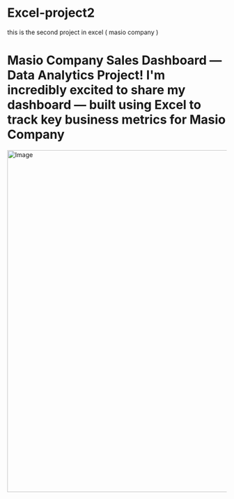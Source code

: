 # Excel-project2
this is the second project in excel ( masio company )
<h1>     Masio Company Sales Dashboard — Data Analytics Project!
I'm incredibly excited to share my dashboard — built using Excel to track key business metrics for Masio Company </h1>


<img width="1913" height="784" alt="Image" src="https://github.com/user-attachments/assets/85eb714a-cddc-4298-8a66-e5629ef02bcb" />
